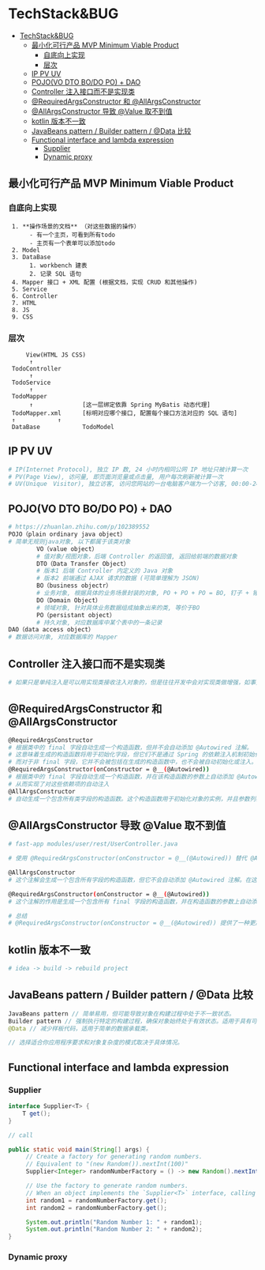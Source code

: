 # TechStack&BUG

- [TechStack\&BUG](#techstackbug)
  - [最小化可行产品 MVP Minimum Viable Product](#最小化可行产品-mvp-minimum-viable-product)
    - [自底向上实现](#自底向上实现)
    - [层次](#层次)
  - [IP PV UV](#ip-pv-uv)
  - [POJO(VO DTO BO/DO PO) + DAO](#pojovo-dto-bodo-po--dao)
  - [Controller 注入接口而不是实现类](#controller-注入接口而不是实现类)
  - [@RequiredArgsConstructor 和 @AllArgsConstructor](#requiredargsconstructor-和-allargsconstructor)
  - [@AllArgsConstructor 导致 @Value 取不到值](#allargsconstructor-导致-value-取不到值)
  - [kotlin 版本不一致](#kotlin-版本不一致)
  - [JavaBeans pattern / Builder pattern / @Data 比较](#javabeans-pattern--builder-pattern--data-比较)
  - [Functional interface and lambda expression](#functional-interface-and-lambda-expression)
    - [Supplier](#supplier)
    - [Dynamic proxy](#dynamic-proxy)

## 最小化可行产品 MVP Minimum Viable Product

### 自底向上实现

     1. **操作场景的文档** （对这些数据的操作）
          - 有一个主页，可看到所有todo
          - 主页有一个表单可以添加todo
     2. Model
     3. DataBase
          1. workbench 建表
          2. 记录 SQL 语句
     4. Mapper 接口 + XML 配置 (根据文档，实现 CRUD 和其他操作)
     5. Service
     6. Controller
     7. HTML
     8. JS
     9. CSS

### 层次

         View(HTML JS CSS)
          ↑
     TodoController
          ↑
     TodoService
          ↑
     TodoMapper
          ↑              [这一层绑定依靠 Spring MyBatis 动态代理]
     TodoMapper.xml      [标明对应哪个接口, 配置每个接口方法对应的 SQL 语句]
     ↑            ↑
     DataBase            TodoModel

## IP PV UV

```bash
# IP(Internet Protocol), 独立 IP 数, 24 小时内相同公网 IP 地址只被计算一次
# PV(Page View), 访问量, 即页面浏览量或点击量, 用户每次刷新被计算一次
# UV(Unique　Visitor), 独立访客, 访问您网站的一台电脑客户端为一个访客, 00:00-24:00 内相同的客户端只被计算一次, 对于一些 UV 量很低的页面, 可以使用 robots 文件进行屏蔽
```

## POJO(VO DTO BO/DO PO) + DAO

```bash
# https://zhuanlan.zhihu.com/p/102389552
POJO（plain ordinary java object）
# 简单无规则java对象, 以下都属于该类对象
        VO（value object）
        # 值对象/视图对象，后端 Controller 的返回值, 返回给前端的数据对象
        DTO（Data Transfer Object）
        # 版本1 后端 Controller 内定义的 Java 对象
        # 版本2 前端通过 AJAX 请求的数据 (可简单理解为 JSON)
        BO（business objectr）
        # 业务对象, 根据具体的业务场景封装的对象, PO + PO + PO = BO, 钉子 + 锤子 + 钳子 = 工具箱
        DO（Domain Object）
        # 领域对象, 针对具体业务数据组成抽象出来的类, 等价于BO
        PO（persistant object）
        # 持久对象, 对应数据库中某个表中的一条记录
DAO（data access object）
# 数据访问对象, 对应数据库的 Mapper
```

## Controller 注入接口而不是实现类

```bash
# 如果只是单纯注入是可以用实现类接收注入对象的，但是往往开发中会对实现类做增强，如事务，日志等，实现增强的 AOP 技术是通过动态代理实现的，而 spring 默认是 JDK 动态代理，对实现类对象做增强得到的增强类与实现类是兄弟关系，所以不能用实现类接收增强类对象，只能用接口接收
```

## @RequiredArgsConstructor 和 @AllArgsConstructor

```bash
@RequiredArgsConstructor
# 根据类中的 final 字段自动生成一个构造函数，但并不会自动添加 @Autowired 注解。
# 这意味着生成的构造函数将用于初始化字段，但它们不是通过 Spring 的依赖注入机制初始化的。相反，它们会在创建类的实例时直接使用提供的值进行初始化。
# 而对于非 final 字段，它并不会被包括在生成的构造函数中，也不会被自动初始化或注入。
@RequiredArgsConstructor(onConstructor = @__(@Autowired))
# 根据类中的 final 字段自动生成一个构造函数，并在该构造函数的参数上自动添加 @Autowired 注解。
# 从而实现了对这些依赖项的自动注入
@AllArgsConstructor
# 自动生成一个包含所有类字段的构造函数。这个构造函数用于初始化对象的实例，并且参数列表中包含了所有类字段，可以用于直接传递字段的值。
```

## @AllArgsConstructor 导致 @Value 取不到值

```bash
# fast-app modules/user/rest/UserController.java

# 使用 @RequiredArgsConstructor(onConstructor = @__(@Autowired)) 替代 @AllArgsConstructor 可以解决 @Value 无法取到值的问题，是因为它的工作原理略有不同。

@AllArgsConstructor
# 这个注解会生成一个包含所有字段的构造函数，但它不会自动添加 @Autowired 注解。在这种情况下，如果你在类中使用 @Value 来注入值，可能会遇到取不到值的问题。因为 @Value 注解是由 Spring 在运行时进行处理的，而 Lombok 生成的构造函数不会包含这方面的处理逻辑。

@RequiredArgsConstructor(onConstructor = @__(@Autowired))
# 这个注解的作用是生成一个包含所有 final 字段的构造函数，并在构造函数的参数上自动添加 @Autowired 注解。这意味着，使用这个注解生成的构造函数可以正确地进行依赖注入。因此，你可以在这个构造函数中正常使用 @Value 注解来获取配置值。

# 总结
# @RequiredArgsConstructor(onConstructor = @__(@Autowired)) 提供了一种更加集成地方式来处理依赖注入，它会在构造函数中自动添加 @Autowired 注解，从而保证依赖注入的正常进行，包括了使用 @Value 注解来获取配置值。
```

## kotlin 版本不一致

```bash
# idea -> build -> rebuild project
```

## JavaBeans pattern / Builder pattern / @Data 比较

```java
JavaBeans pattern // 简单易用，但可能导致对象在构建过程中处于不一致状态。
Builder pattern // 强制执行特定的构建过程，确保对象始终处于有效状态。适用于具有可选参数的复杂对象。
@Data // 减少样板代码，适用于简单的数据承载类。

// 选择适合你应用程序要求和对象复杂度的模式取决于具体情况。
```

## Functional interface and lambda expression

### Supplier<T>

```java
interface Supplier<T> {
    T get();
}

```

```java
// call

public static void main(String[] args) {
     // Create a factory for generating random numbers.
     // Equivalent to "(new Random()).nextInt(100)"
     Supplier<Integer> randomNumberFactory = () -> new Random().nextInt(100);

     // Use the factory to generate random numbers.
     // When an object implements the `Supplier<T>` interface, calling the parameterless `get` method of this object will execute the corresponding lambda expression.
     int random1 = randomNumberFactory.get();
     int random2 = randomNumberFactory.get();

     System.out.println("Random Number 1: " + random1); 
     System.out.println("Random Number 2: " + random2); 
}

```

### Dynamic proxy

```java

```
